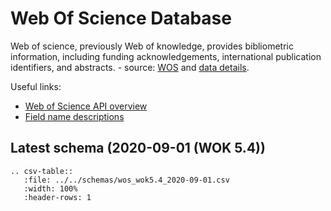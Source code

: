 # Web Of Science Database

Web of science, previously Web of knowledge, provides bibliometric information, including funding acknowledgements,
international publication identifiers, and abstracts. - source: [WOS](https://clarivate.com/webofsciencegroup) and
[data details](https://clarivate.com/webofsciencegroup/solutions/xml-and-apis).

Useful links:
- [Web of Science API overview](http://help.incites.clarivate.com/wosWebServicesExpanded/WebServicesExpandedOverviewGroup/Introduction.html)
- [Field name descriptions](http://help.incites.clarivate.com/wosWebServicesExpanded/appendix1Group/wosfieldNameTable.html)


## Latest schema (2020-09-01 (WOK 5.4))
``` eval_rst
.. csv-table::
   :file: ../../schemas/wos_wok5.4_2020-09-01.csv
   :width: 100%
   :header-rows: 1
```